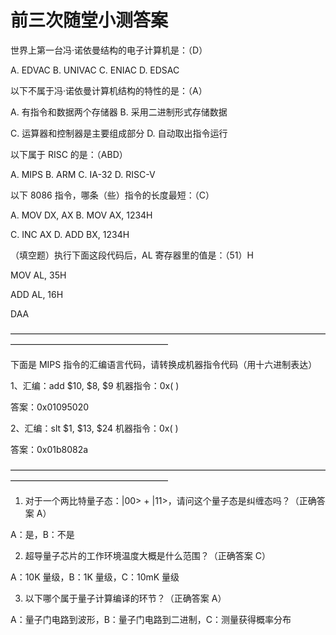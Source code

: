 # **前三次随堂小测答案**

世界上第一台冯·诺依曼结构的电子计算机是：（D）

A. EDVAC B. UNIVAC C. ENIAC D. EDSAC

以下不属于冯·诺依曼计算机结构的特性的是：（A）

A. 有指令和数据两个存储器 B. 采用二进制形式存储数据

C. 运算器和控制器是主要组成部分 D. 自动取出指令运行

以下属于 RISC 的是：（ABD）

A. MIPS B. ARM C. IA-32 D. RISC-V

以下 8086 指令，哪条（些）指令的长度最短：（C）

A. MOV DX, AX B. MOV AX, 1234H

C. INC AX D. ADD BX, 1234H

（填空题）执行下面这段代码后，AL 寄存器里的值是：（51）H

MOV AL, 35H

ADD AL, 16H

DAA

——————————————————————————————————————————————————————

下面是 MIPS 指令的汇编语言代码，请转换成机器指令代码（用十六进制表达）

1、汇编：add $10, $8, $9 机器指令：0x( )

答案：0x01095020

2、汇编：slt $1, $13, $24 机器指令：0x( )

答案：0x01b8082a

——————————————————————————————————————————————————————

1. 对于一个两比特量子态：|00> + |11>，请问这个量子态是纠缠态吗？（正确答案 A）

A：是，B：不是

2. 超导量子芯片的工作环境温度大概是什么范围？（正确答案 C）

A：10K 量级，B：1K 量级，C：10mK 量级

3. 以下哪个属于量子计算编译的环节？（正确答案 A）

A：量子门电路到波形，B：量子门电路到二进制，C：测量获得概率分布
